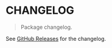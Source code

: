 # CHANGELOG

> Package changelog.

See [GitHub Releases](https://github.com/stdlib-js/math-strided-special-smskcbrt/releases) for the changelog.